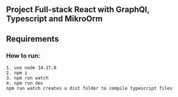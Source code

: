 ## Project Full-stack React with GraphQl, Typescript and MikroOrm  
## Requirements  

### How to run:  
```
1. use node 14.17.0   
2. npm i  
3. npm run watch  
4. npm run dev  
npm run watch creates a dist folder to compile typescript files
```
